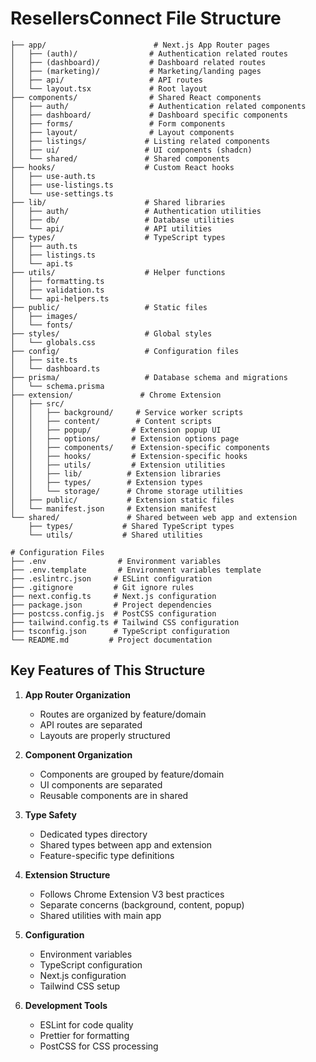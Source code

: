 # ResellersConnect File Structure

```
├── app/                        # Next.js App Router pages
│   ├── (auth)/                # Authentication related routes
│   ├── (dashboard)/           # Dashboard related routes
│   ├── (marketing)/           # Marketing/landing pages
│   ├── api/                   # API routes
│   └── layout.tsx             # Root layout
├── components/                # Shared React components
│   ├── auth/                  # Authentication related components
│   ├── dashboard/             # Dashboard specific components
│   ├── forms/                 # Form components
│   ├── layout/                # Layout components
│   ├── listings/             # Listing related components
│   ├── ui/                   # UI components (shadcn)
│   └── shared/               # Shared components
├── hooks/                    # Custom React hooks
│   ├── use-auth.ts
│   ├── use-listings.ts
│   └── use-settings.ts
├── lib/                      # Shared libraries
│   ├── auth/                 # Authentication utilities
│   ├── db/                   # Database utilities
│   └── api/                  # API utilities
├── types/                    # TypeScript types
│   ├── auth.ts
│   ├── listings.ts
│   └── api.ts
├── utils/                    # Helper functions
│   ├── formatting.ts
│   ├── validation.ts
│   └── api-helpers.ts
├── public/                   # Static files
│   ├── images/
│   └── fonts/
├── styles/                   # Global styles
│   └── globals.css
├── config/                   # Configuration files
│   ├── site.ts
│   └── dashboard.ts
├── prisma/                   # Database schema and migrations
│   └── schema.prisma
├── extension/               # Chrome Extension
│   ├── src/
│   │   ├── background/     # Service worker scripts
│   │   ├── content/        # Content scripts
│   │   ├── popup/         # Extension popup UI
│   │   ├── options/       # Extension options page
│   │   ├── components/    # Extension-specific components
│   │   ├── hooks/         # Extension-specific hooks
│   │   ├── utils/         # Extension utilities
│   │   ├── lib/          # Extension libraries
│   │   ├── types/        # Extension types
│   │   └── storage/      # Chrome storage utilities
│   ├── public/           # Extension static files
│   └── manifest.json     # Extension manifest
└── shared/               # Shared between web app and extension
    ├── types/           # Shared TypeScript types
    └── utils/           # Shared utilities

# Configuration Files
├── .env                # Environment variables
├── .env.template       # Environment variables template
├── .eslintrc.json     # ESLint configuration
├── .gitignore         # Git ignore rules
├── next.config.ts     # Next.js configuration
├── package.json       # Project dependencies
├── postcss.config.js  # PostCSS configuration
├── tailwind.config.ts # Tailwind CSS configuration
├── tsconfig.json      # TypeScript configuration
└── README.md         # Project documentation
```

## Key Features of This Structure

1. **App Router Organization**
   - Routes are organized by feature/domain
   - API routes are separated
   - Layouts are properly structured

2. **Component Organization**
   - Components are grouped by feature/domain
   - UI components are separated
   - Reusable components are in shared

3. **Type Safety**
   - Dedicated types directory
   - Shared types between app and extension
   - Feature-specific type definitions

4. **Extension Structure**
   - Follows Chrome Extension V3 best practices
   - Separate concerns (background, content, popup)
   - Shared utilities with main app

5. **Configuration**
   - Environment variables
   - TypeScript configuration
   - Next.js configuration
   - Tailwind CSS setup

6. **Development Tools**
   - ESLint for code quality
   - Prettier for formatting
   - PostCSS for CSS processing
